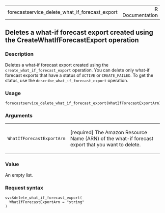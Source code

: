 <table style="width: 100%;">
<tbody>
<tr class="odd">
<td>forecastservice_delete_what_if_forecast_export</td>
<td style="text-align: right;">R Documentation</td>
</tr>
</tbody>
</table>

## Deletes a what-if forecast export created using the CreateWhatIfForecastExport operation

### Description

Deletes a what-if forecast export created using the
`create_what_if_forecast_export` operation. You can delete only what-if
forecast exports that have a status of `ACTIVE` or `CREATE_FAILED`. To
get the status, use the `describe_what_if_forecast_export` operation.

### Usage

    forecastservice_delete_what_if_forecast_export(WhatIfForecastExportArn)

### Arguments

<table>
<colgroup>
<col style="width: 35%" />
<col style="width: 65%" />
</colgroup>
<tbody>
<tr class="odd">
<td><code
id="forecastservice_delete_what_if_forecast_export_:_WhatIfForecastExportArn">WhatIfForecastExportArn</code></td>
<td><p>[required] The Amazon Resource Name (ARN) of the what-if forecast
export that you want to delete.</p></td>
</tr>
</tbody>
</table>

### Value

An empty list.

### Request syntax

    svc$delete_what_if_forecast_export(
      WhatIfForecastExportArn = "string"
    )
